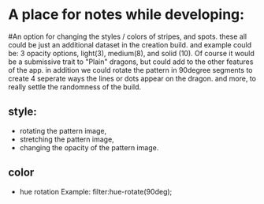 # A place for notes while developing:


#An option for changing the styles / colors of stripes, and spots.
these all could be just an additional dataset in the creation build.  and example could be: 3 opacity options, light(3), medium(8), and solid (10).  Of course it would be a submissive trait to "Plain" dragons, but could add to the other features of the app. in addition we could rotate the pattern in 90degree segments to create 4 seperate ways the lines or dots appear on the dragon. and more, to really settle the randomness of the build.


## style: 
* rotating the pattern image,
* stretching the pattern image,
* changing the opacity of the pattern image.


## color
 * hue rotation Example:
    filter:hue-rotate(90deg);
